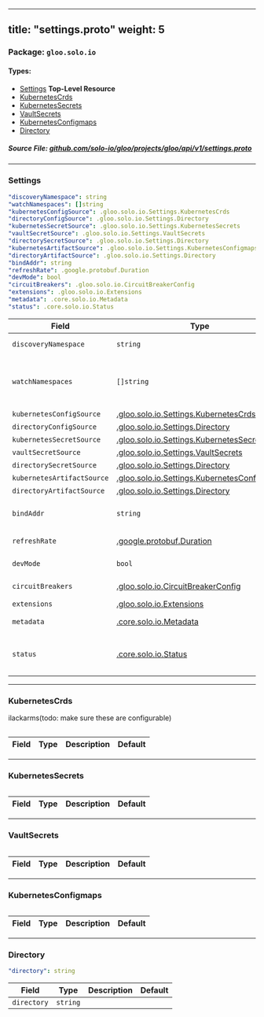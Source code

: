 
---
title: "settings.proto"
weight: 5
---

<!-- Code generated by solo-kit. DO NOT EDIT. -->


### Package: `gloo.solo.io` 
#### Types:


- [Settings](#settings) **Top-Level Resource**
- [KubernetesCrds](#kubernetescrds)
- [KubernetesSecrets](#kubernetessecrets)
- [VaultSecrets](#vaultsecrets)
- [KubernetesConfigmaps](#kubernetesconfigmaps)
- [Directory](#directory)
  



##### Source File: [github.com/solo-io/gloo/projects/gloo/api/v1/settings.proto](https://github.com/solo-io/gloo/blob/master/projects/gloo/api/v1/settings.proto)





---
### Settings

 


```yaml
"discoveryNamespace": string
"watchNamespaces": []string
"kubernetesConfigSource": .gloo.solo.io.Settings.KubernetesCrds
"directoryConfigSource": .gloo.solo.io.Settings.Directory
"kubernetesSecretSource": .gloo.solo.io.Settings.KubernetesSecrets
"vaultSecretSource": .gloo.solo.io.Settings.VaultSecrets
"directorySecretSource": .gloo.solo.io.Settings.Directory
"kubernetesArtifactSource": .gloo.solo.io.Settings.KubernetesConfigmaps
"directoryArtifactSource": .gloo.solo.io.Settings.Directory
"bindAddr": string
"refreshRate": .google.protobuf.Duration
"devMode": bool
"circuitBreakers": .gloo.solo.io.CircuitBreakerConfig
"extensions": .gloo.solo.io.Extensions
"metadata": .core.solo.io.Metadata
"status": .core.solo.io.Status

```

| Field | Type | Description | Default |
| ----- | ---- | ----------- |----------- | 
| `discoveryNamespace` | `string` | namespace to write discovered data |  |
| `watchNamespaces` | `[]string` | namespaces to watch for user config as well as services TODO(ilackarms): split out watch_namespaces and service_discovery_namespaces... |  |
| `kubernetesConfigSource` | [.gloo.solo.io.Settings.KubernetesCrds](../settings.proto.sk#kubernetescrds) |  |  |
| `directoryConfigSource` | [.gloo.solo.io.Settings.Directory](../settings.proto.sk#directory) |  |  |
| `kubernetesSecretSource` | [.gloo.solo.io.Settings.KubernetesSecrets](../settings.proto.sk#kubernetessecrets) |  |  |
| `vaultSecretSource` | [.gloo.solo.io.Settings.VaultSecrets](../settings.proto.sk#vaultsecrets) |  |  |
| `directorySecretSource` | [.gloo.solo.io.Settings.Directory](../settings.proto.sk#directory) |  |  |
| `kubernetesArtifactSource` | [.gloo.solo.io.Settings.KubernetesConfigmaps](../settings.proto.sk#kubernetesconfigmaps) |  |  |
| `directoryArtifactSource` | [.gloo.solo.io.Settings.Directory](../settings.proto.sk#directory) |  |  |
| `bindAddr` | `string` | where the gloo xds server should bind (should not need configuration by user) |  |
| `refreshRate` | [.google.protobuf.Duration](https://developers.google.com/protocol-buffers/docs/reference/csharp/class/google/protobuf/well-known-types/duration) | how frequently to resync watches, etc |  |
| `devMode` | `bool` | enable serving debug data on port 9090 |  |
| `circuitBreakers` | [.gloo.solo.io.CircuitBreakerConfig](../circuit_breaker.proto.sk#circuitbreakerconfig) | Default circuit breakers when not set in a specific upstream. |  |
| `extensions` | [.gloo.solo.io.Extensions](../extensions.proto.sk#extensions) | Settings for extensions |  |
| `metadata` | [.core.solo.io.Metadata](../../../../../../solo-kit/api/v1/metadata.proto.sk#metadata) | Metadata contains the object metadata for this resource |  |
| `status` | [.core.solo.io.Status](../../../../../../solo-kit/api/v1/status.proto.sk#status) | Status indicates the validation status of this resource. Status is read-only by clients, and set by gloo during validation |  |




---
### KubernetesCrds

 
ilackarms(todo: make sure these are configurable)

```yaml

```

| Field | Type | Description | Default |
| ----- | ---- | ----------- |----------- | 




---
### KubernetesSecrets



```yaml

```

| Field | Type | Description | Default |
| ----- | ---- | ----------- |----------- | 




---
### VaultSecrets



```yaml

```

| Field | Type | Description | Default |
| ----- | ---- | ----------- |----------- | 




---
### KubernetesConfigmaps



```yaml

```

| Field | Type | Description | Default |
| ----- | ---- | ----------- |----------- | 




---
### Directory



```yaml
"directory": string

```

| Field | Type | Description | Default |
| ----- | ---- | ----------- |----------- | 
| `directory` | `string` |  |  |





<!-- Start of HubSpot Embed Code -->
<script type="text/javascript" id="hs-script-loader" async defer src="//js.hs-scripts.com/5130874.js"></script>
<!-- End of HubSpot Embed Code -->
